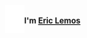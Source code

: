 <img align="left" src="icon-light.svg?raw=true" height="75em" />

## I'm [Eric Lemos](website)


<br/>

